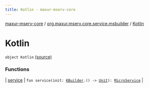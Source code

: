 ```yaml
---
title: Kotlin - maxur-mserv-core
---
```


[maxur-mserv-core](../../index.html) / [org.maxur.mserv.core.service.msbuilder](../index.html) / [Kotlin](.)

# Kotlin

`object Kotlin` [(source)](https://github.com/myunusov/maxur-mserv/tree/master/maxur-mserv-core/src/main/kotlin/org/maxur/mserv/core/service/msbuilder/Kotlin.kt#L6)

### Functions

| [service](service.html) | `fun service(init: `[`KBuilder`](../-k-builder/index.html)`.() -> `[`Unit`](https://kotlinlang.org/api/latest/jvm/stdlib/kotlin/-unit/index.html)`): `[`MicroService`](../../org.maxur.mserv.core/-micro-service/index.html) |

